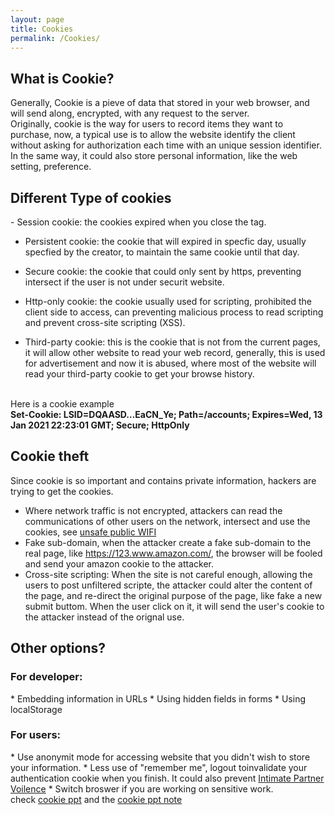 ```yaml
---
layout: page
title: Cookies
permalink: /Cookies/
---
```


<h2>What is Cookie?</h2>
Generally, Cookie is a pieve of data that stored in your web browser, and will send along, encrypted, with any request to the server.<br>
Originally, cookie is the way for users to record items they want to purchase, now, a typical use is to allow the website identify the client without asking for authorization each time with an unique session identifier.
In the same way, it could also store personal information, like the web setting, preference.

<h2>Different Type of cookies</h2>
- Session cookie: the cookies expired when you close the tag.

- Persistent cookie: the cookie that will expired in specfic day, usually specfied by the creator, to maintain the same cookie until that day.

- Secure cookie: the cookie that could only sent by https, preventing intersect if the user is not under securit website.

- Http-only cookie: the cookie usually used for scripting, prohibited the client side to access, can preventing malicious process to read scripting and prevent cross-site scripting (XSS). 

- Third-party cookie: this is the cookie that is not from the current pages, it will allow other website to read your web record, generally, this is used for advertisement and now it is abused, where most of the website will read your third-party cookie to get your browse history.

<br>Here is a cookie example<br>
<strong>Set-Cookie: LSID=DQAASD…EaCN_Ye; Path=/accounts; Expires=Wed, 13 Jan 2021 22:23:01 GMT; Secure; HttpOnly</strong>

<h2>Cookie theft</h2>

Since cookie is so important and contains private information, hackers are trying to get the cookies. <br>
* Where network traffic is not encrypted, attackers can read the communications of other users on the network, intersect and use the cookies, see <a href="https://everydaysecurity.github.io/everydaysecurity/publicwifi/">unsafe public WIFI</a><br>
* Fake sub-domain, when the attacker create a fake sub-domain to the real page, like https://123.www.amazon.com/, the browser will be fooled and send your amazon cookie to the attacker.
* Cross-site scripting: When the site is not careful enough, allowing the users to post unfiltered scripte, the attacker could alter the content of the page, and re-direct the original purpose of the page, like fake a new submit buttom. When the user click on it, it will send the user's cookie to the attacker instead of the orignal use.

<h2>Other options?</h2>
<h3>For developer:</h3>
* Embedding information in URLs
* Using hidden fields in forms
* Using localStorage
<h3>For users:</h3>
* Use anonymit mode for accessing website that you didn't wish to store your information.
* Less use of "remember me", logout toinvalidate your authentication cookie when you finish. It could also prevent <a href="https://everydaysecurity.github.io/livingpeacefully/intimatepartnervoilence/">Intimate Partner Voilence</a>
* Switch broswer if you are working on sensitive work.
<br>
check  <a href="https://www.slideshare.net/everydaysecurit/cookie-201791329">cookie ppt</a>
and the <a href="https://www.slideshare.net/everydaysecurit/cookie-note">cookie ppt note</a>
